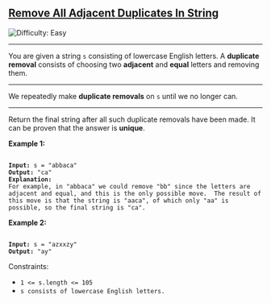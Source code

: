 <h2><a href="https://leetcode.com/problems/remove-all-adjacent-duplicates-in-string/">Remove All Adjacent Duplicates In String</a></h2>
<img src='https://img.shields.io/badge/Difficulty-Easy-green' alt='Difficulty: Easy' />
<hr>

<p>
You are given a string <code>s</code> consisting of lowercase English letters. A <b>duplicate removal</b> consists of choosing two <b>adjacent</b> and <b>equal</b> letters and removing them.
<hr>
We repeatedly make <b>duplicate removals</b> on <code>s</code> until we no longer can.
<hr>
Return the final string after all such duplicate removals have been made. It can be proven that the answer is <b>unique</b>.
</p>

<p><strong>Example 1:</strong></p>
<code>
<strong>Input:</strong> s = "abbaca"
<strong>Output:</strong> "ca"
<strong>Explanation: </strong>
For example, in "abbaca" we could remove "bb" since the letters are adjacent and equal, and this is the only possible move.  The result of this move is that the string is "aaca", of which only "aa" is possible, so the final string is "ca".
</code>

<p><strong>Example 2:</strong></p>
<code>
<strong>Input:</strong> s = "azxxzy"
<strong>Output:</strong> "ay"
</code>

<p><storng>Constraints:</storng></p>

<ul>
    <li><code>1 <= s.length <= 105</code></li>
    <li><code>s consists of lowercase English letters.</code></li>
</ul>